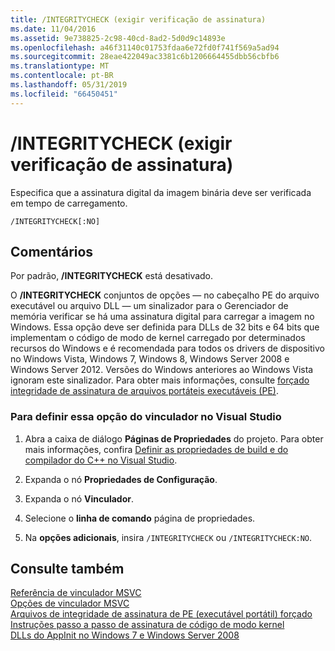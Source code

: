 ```yaml
---
title: /INTEGRITYCHECK (exigir verificação de assinatura)
ms.date: 11/04/2016
ms.assetid: 9e738825-2c98-40cd-8ad2-5d0d9c14893e
ms.openlocfilehash: a46f31140c01753fdaa6e72fd0f741f569a5ad94
ms.sourcegitcommit: 28eae422049ac3381c6b1206664455dbb56cbfb6
ms.translationtype: MT
ms.contentlocale: pt-BR
ms.lasthandoff: 05/31/2019
ms.locfileid: "66450451"
---
```

# <a name="integritycheck-require-signature-check"></a>/INTEGRITYCHECK (exigir verificação de assinatura)

Especifica que a assinatura digital da imagem binária deve ser verificada em tempo de carregamento.

```
/INTEGRITYCHECK[:NO]
```

## <a name="remarks"></a>Comentários

Por padrão, **/INTEGRITYCHECK** está desativado.

O **/INTEGRITYCHECK** conjuntos de opções — no cabeçalho PE do arquivo executável ou arquivo DLL — um sinalizador para o Gerenciador de memória verificar se há uma assinatura digital para carregar a imagem no Windows. Essa opção deve ser definida para DLLs de 32 bits e 64 bits que implementam o código de modo de kernel carregado por determinados recursos do Windows e é recomendada para todos os drivers de dispositivo no Windows Vista, Windows 7, Windows 8, Windows Server 2008 e Windows Server 2012. Versões do Windows anteriores ao Windows Vista ignoram este sinalizador. Para obter mais informações, consulte [forçado integridade de assinatura de arquivos portáteis executáveis (PE)](https://social.technet.microsoft.com/wiki/contents/articles/255.forced-integrity-signing-of-portable-executable-pe-files.aspx).

### <a name="to-set-this-linker-option-in-visual-studio"></a>Para definir essa opção do vinculador no Visual Studio

1. Abra a caixa de diálogo **Páginas de Propriedades** do projeto. Para obter mais informações, confira [Definir as propriedades de build e do compilador do C++ no Visual Studio](../working-with-project-properties.md).

1. Expanda o nó **Propriedades de Configuração**.

1. Expanda o nó **Vinculador**.

1. Selecione o **linha de comando** página de propriedades.

1. Na **opções adicionais**, insira `/INTEGRITYCHECK` ou `/INTEGRITYCHECK:NO`.

## <a name="see-also"></a>Consulte também

[Referência de vinculador MSVC](linking.md)<br/>
[Opções de vinculador MSVC](linker-options.md)<br/>
[Arquivos de integridade de assinatura de PE (executável portátil) forçado](https://social.technet.microsoft.com/wiki/contents/articles/255.forced-integrity-signing-of-portable-executable-pe-files.aspx)<br/>
[Instruções passo a passo de assinatura de código de modo kernel](https://msdn.microsoft.com/windows/hardware/gg487328.aspx)<br/>
[DLLs do AppInit no Windows 7 e Windows Server 2008](https://msdn.microsoft.com/windows/hardware/gg463040.aspx)
